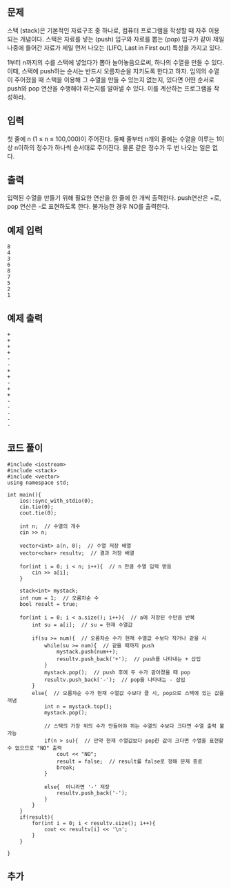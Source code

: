 ## 문제 
스택 (stack)은 기본적인 자료구조 중 하나로, 컴퓨터 프로그램을 작성할 때 자주 이용되는 개념이다. 스택은 자료를 넣는 (push) 입구와 자료를 뽑는 (pop) 입구가 같아 제일 나중에 들어간 자료가 제일 먼저 나오는 (LIFO, Last in First out) 특성을 가지고 있다.

1부터 n까지의 수를 스택에 넣었다가 뽑아 늘어놓음으로써, 하나의 수열을 만들 수 있다. 이때, 스택에 push하는 순서는 반드시 오름차순을 지키도록 한다고 하자. 임의의 수열이 주어졌을 때 스택을 이용해 그 수열을 만들 수 있는지 없는지, 있다면 어떤 순서로 push와 pop 연산을 수행해야 하는지를 알아낼 수 있다. 이를 계산하는 프로그램을 작성하라.
## 입력
첫 줄에 n (1 ≤ n ≤ 100,000)이 주어진다. 둘째 줄부터 n개의 줄에는 수열을 이루는 1이상 n이하의 정수가 하나씩 순서대로 주어진다. 물론 같은 정수가 두 번 나오는 일은 없다.


## 출력
입력된 수열을 만들기 위해 필요한 연산을 한 줄에 한 개씩 출력한다. push연산은 +로, pop 연산은 -로 표현하도록 한다. 불가능한 경우 NO를 출력한다.


## 예제 입력 
```
8
4
3
6
8
7
5
2
1
```

## 예제 출력  
```
+
+
+
+
-
-
+
+
-
+
+
-
-
-
-
-
```
## 코드 풀이
```
#include <iostream>
#include <stack>
#include <vector>
using namespace std;

int main(){
    ios::sync_with_stdio(0);
    cin.tie(0);
    cout.tie(0);
    
    int n;  // 수열의 개수
    cin >> n;
    
    vector<int> a(n, 0);  // 수열 저장 배열 
    vector<char> resultv;  // 결과 저장 배열 
    
    for(int i = 0; i < n; i++){  // n 만큼 수열 입력 받음
        cin >> a[i];
    }
    
    stack<int> mystack;  
    int num = 1;  // 오름차순 수
    bool result = true;
    
    for(int i = 0; i < a.size(); i++){  // a에 저장된 수만큼 반복
        int su = a[i];  // su = 현재 수열값
        
        if(su >= num){  // 오름차순 수가 현재 수열값 수보다 작거나 같을 시 
            while(su >= num){  // 같을 때까지 push
                mystack.push(num++);  
                resultv.push_back('+');  // push를 나타내는 + 삽입
            }
            mystack.pop();  // push 후에 두 수가 같아졌을 때 pop
            resultv.push_back('-');  // pop을 나타내는 - 삽입
        }
        else{  // 오름차순 수가 현재 수열값 수보다 클 시, pop으로 스택에 있는 값을 꺼냄
            int n = mystack.top();
            mystack.pop();   

            // 스택의 가장 위의 수가 만들어야 하는 수열의 수보다 크다면 수열 출력 불가능
            if(n > su){  // 만약 현재 수열값보다 pop한 값이 크다면 수열을 표현할 수 없으므로 "NO" 출력
                cout << "NO";
                result = false;  // result를 false로 정해 문제 종료
                break;
            }
            
            else{  아니라면 '-' 저장 
                resultv.push_back('-');
            }
        }
    }
    if(result){
        for(int i = 0; i < resultv.size(); i++){
            cout << resultv[i] << '\n';
        }
    }
    
}
```
## 추가
